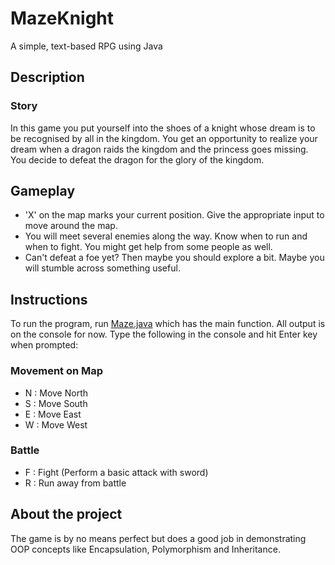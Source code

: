 # MazeKnight
A simple, text-based RPG using Java

## Description
### Story
In this game you put yourself into the shoes of a knight whose dream is to be recognised by all in the kingdom.
You get an opportunity to realize your dream when a dragon raids the kingdom and the princess goes missing.
You decide to defeat the dragon for the glory of the kingdom.

## Gameplay
- 'X' on the map marks your current position. Give the appropriate input to move around the map.
- You will meet several enemies along the way. Know when to run and when to fight. You might get help from some people as well.
- Can't defeat a foe yet? Then maybe you should explore a bit. Maybe you will stumble across something useful.

## Instructions
To run the program, run [Maze.java](src/Maze.java) which has the main function.
All output is on the console for now. 
Type the following in the console and hit Enter key when prompted:
### Movement on Map
- N : Move North
- S : Move South
- E : Move East
- W : Move West
### Battle
- F : Fight (Perform a basic attack with sword)
- R : Run away from battle

## About the project
The game is by no means perfect but does a good job in demonstrating OOP concepts like Encapsulation, Polymorphism and Inheritance.
